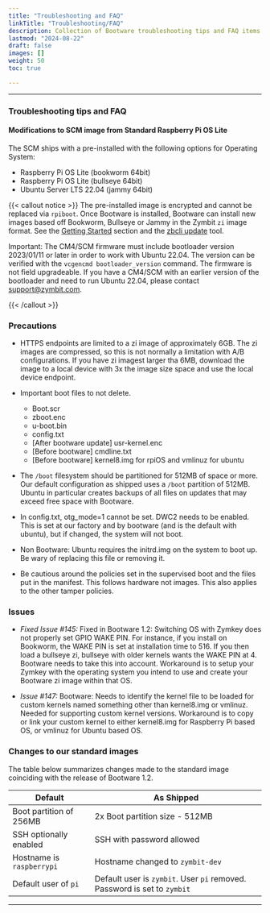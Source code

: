 ```yaml
---
title: "Troubleshooting and FAQ"
linkTitle: "Troubleshooting/FAQ"
description: Collection of Bootware troubleshooting tips and FAQ items
lastmod: "2024-08-22"
draft: false
images: []
weight: 50
toc: true

---
```


-----
### Troubleshooting tips and FAQ


#### Modifications to SCM image from Standard Raspberry Pi OS Lite

The SCM ships with a pre-installed with the following options for Operating System:

* Raspberry Pi OS Lite (bookworm 64bit)
* Raspberry Pi OS Lite (bullseye 64bit)
* Ubuntu Server LTS 22.04 (jammy 64bit)

{{< callout notice >}}
The pre-installed image is encrypted and cannot be replaced via `rpiboot`. Once Bootware is installed, Bootware can install new images based off Bookworm, Bullseye or Jammy in the Zymbit `zi` image format. See the [Getting Started](../getting-started) section and the [zbcli update](../zbcli/update) tool.

Important: The CM4/SCM firmware must include bootloader version 2023/01/11 or later in order to work with Ubuntu 22.04. The version can be verified with the `vcgencmd bootloader_version` command. The firmware is not field upgradeable. If you have a CM4/SCM with an earlier version of the bootloader and need to run Ubuntu 22.04, please contact support@zymbit.com.

{{< /callout >}}

### Precautions

- HTTPS endpoints are limited to a zi image of approximately 6GB. The zi images are compressed, so this is not normally a limitation with A/B configurations. If you have zi imagest larger tha 6MB, download the image to a local device with 3x the image size space and use the local device endpoint.

- Important boot files to not delete.
    - Boot.scr
    - zboot.enc
    - u-boot.bin
    - config.txt
    - [After bootware update] usr-kernel.enc
    - [Before bootware] cmdline.txt
    - [Before bootware] kernel8.img for rpiOS and vmlinuz for ubuntu

- The `/boot` filesystem should be partitioned for 512MB of space or more. Our default configuration as shipped uses a `/boot` partition of 512MB. Ubuntu in particular creates backups of all files on updates that may exceed free space with Bootware.
- In config.txt, otg_mode=1 cannot be set. DWC2 needs to be enabled. This is set at our factory and by bootware (and is the default with ubuntu), but if changed, the system will not boot.
- Non Bootware: Ubuntu requires the initrd.img on the system to boot up. Be wary of replacing this file or removing it.
- Be cautious around the policies set in the supervised boot and the files put in the manifest. This follows hardware not images. This also applies to the other tamper policies.

### Issues

* *Fixed Issue #145:* Fixed in Bootware 1.2: Switching OS with Zymkey does not properly set GPIO WAKE PIN. For instance, if you install on Bookworm, the WAKE PIN is set at installation time to 516. If you then load a bullseye zi, bullseye with older kernels wants the WAKE PIN at 4. Bootware needs to take this into account. Workaround is to setup your Zymkey with the operating system you intend to use and create your Bootware zi image within that OS.

* *Issue #147:* Bootware: Needs to identify the kernel file to be loaded for custom kernels named something other than kernel8.img or vmlinuz. Needed for supporting custom kernel versions. Workaround is to copy or link your custom kernel to either kernel8.img for Raspberry Pi based OS, or vmlinuz for Ubuntu based OS.

### Changes to our standard images

The table below summarizes changes made to the standard image coinciding with the release of Bootware 1.2.

| Default | As Shipped |
|------------------|--------------------------|
| Boot partition of 256MB | 2x Boot partition size - 512MB |
| SSH optionally enabled |SSH with password allowed |
| Hostname is `raspberrypi` | Hostname changed to `zymbit-dev` |
| Default user of `pi` | Default user is `zymbit`. User `pi` removed. Password is set to `zymbit` |

-----

